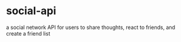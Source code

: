# social-api
a social network API for users to share thoughts, react to friends, and create a friend list
